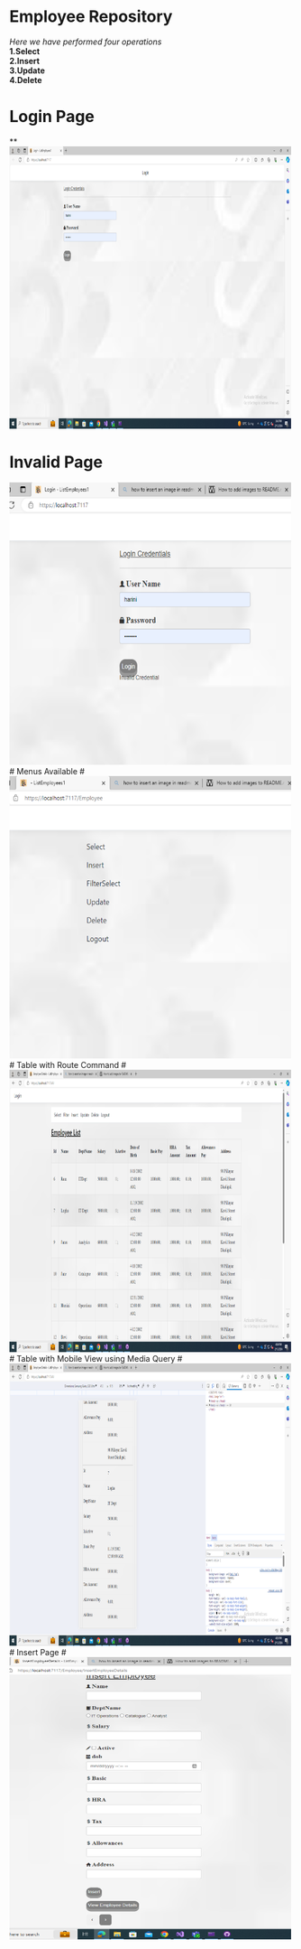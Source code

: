 # Employee Repository #
*Here we have performed four operations*
<br/>
**1.Select**
<br/>
**2.Insert**
<br/>
**3.Update** 
<br/>
**4.Delete**
<br/>
# Login Page #
**
<img src="Pictures\login.png" style=" width:500px ; height:500px " >
<br/>
# Invalid Page #
<img src="Pictures\failed login.png" style=" width:500px ; height:500px">
<br/>
# Menus Available #
<img src="Pictures\menu.png" style=" width:500px ; height:500px " >
# Table with Route Command #
<img src="Pictures\table.png" style=" width:500px ; height:500px " >
# Table with Mobile View using Media Query #
<img src="Pictures\mobile view.png" style=" width:500px ; height:500px " >
# Insert Page #
<img src="Pictures\insert.png" style=" width:500px ; height:500px ">
